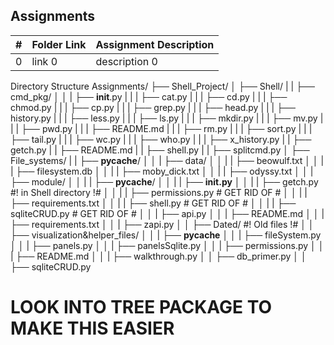 ## Assignments

|  #  | Folder Link | Assignment Description |
| :-: | ----------- | ---------------------- |
|  0  | link 0      | description 0          |


Directory Structure
Assignments/
├── Shell_Project/
│   ├── Shell/
|   |   ├── cmd_pkg/
│   │   |   ├── __init__.py
|   |   |   ├── cat.py
|   |   |   ├── cd.py
|   |   |   ├── chmod.py
|   |   |   ├── cp.py
|   |   |   ├── grep.py
|   |   |   ├── head.py
|   |   |   ├── history.py
|   |   |   ├── less.py
|   |   |   ├── ls.py
|   |   |   ├── mkdir.py
|   |   |   ├── mv.py
|   |   |   ├── pwd.py
|   |   |   ├── README.md
|   |   |   ├── rm.py
|   |   |   ├── sort.py
|   |   |   ├── tail.py
|   |   |   ├── wc.py
|   |   |   ├── who.py
|   |   |   ├── x_history.py
|   |   ├── getch.py
|   |   ├── README.md
|   |   ├── shell.py
|   |   ├── splitcmd.py
│   ├── File_systems/
|   |   ├── __pycache__/
│   │   |   ├── data/
│   │   |   |   ├── beowulf.txt
│   │   |   |   ├── filesystem.db
│   │   |   |   ├── moby_dick.txt
│   │   |   |   ├── odyssy.txt
│   │   |   ├── module/
│   │   |   |   ├── __pycache__/
│   │   |   |   ├── __init.py__
│   │   |   |   ├── getch.py #! in Shell directory !#
│   │   |   |   ├── permissions.py # GET RID OF #
│   │   |   |   ├── requirements.txt
│   │   |   |   ├── shell.py # GET RID OF #
│   │   |   |   ├── sqliteCRUD.py # GET RID OF #
│   │   |   ├── api.py
│   │   |   ├── README.md
│   │   |   ├── requirements.txt
│   │   |   ├── zapi.py
│   │   ├── Dated/ #! Old files !#
│   │   ├── visualization&helper_files/
│   │   |   ├── __pycache__
│   │   |   ├── fileSystem.py
│   │   |   ├── panels.py
│   │   |   ├── panelsSqlite.py
│   │   |   ├── permissions.py
│   │   |   ├── README.md
│   │   |   ├── walkthrough.py
│   │   ├── db_primer.py
│   │   ├── sqliteCRUD.py

# LOOK INTO TREE PACKAGE TO MAKE THIS EASIER #